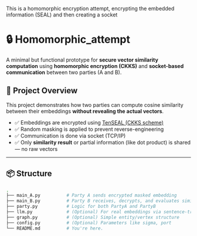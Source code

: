 This is a homomorphic encryption attempt, encrypting the embedded information (SEAL) and then creating a socket

# 🔒 Homomorphic_attempt

A minimal but functional prototype for **secure vector similarity computation** using **homomorphic encryption (CKKS)** and **socket-based communication** between two parties (A and B).

## 🚀 Project Overview

This project demonstrates how two parties can compute cosine similarity between their embeddings **without revealing the actual vectors**.

- ✅ Embeddings are encrypted using [TenSEAL (CKKS scheme)](https://github.com/OpenMined/TenSEAL)
- ✅ Random masking is applied to prevent reverse-engineering
- ✅ Communication is done via socket (TCP/IP)
- ✅ Only **similarity result** or partial information (like dot product) is shared — no raw vectors

---

## 📦 Structure

```bash
.
├── main_A.py          # Party A sends encrypted masked embedding
├── main_B.py          # Party B receives, decrypts, and evaluates similarity
├── party.py           # Logic for both PartyA and PartyB
├── llm.py             # (Optional) For real embeddings via sentence-transformers
├── graph.py           # (Optional) Simple entity/vertex structure
├── config.py          # (Optional) Parameters like sigma, port
└── README.md          # You're here.
